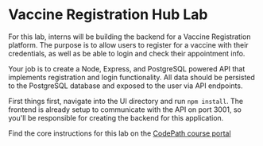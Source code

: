 # Vaccine Registration Hub Lab

For this lab, interns will be building the backend for a Vaccine Registration platform. The purpose is to allow users to register for a vaccine with their credentials, as well as be able to login and check their appointment info.

Your job is to create a Node, Express, and PostgreSQL powered API that implements registration and login functionality. All data should be persisted to the PostgreSQL database and exposed to the user via API endpoints.

First things first, navigate into the UI directory and run `npm install`. The frontend is already setup to communicate with the API on port 3001, so you'll be responsible for creating the backend for this application.

Find the core instructions for this lab on the [CodePath course portal](https://courses.codepath.org/courses/summer_internship_for_tech_excellence/unit/12#!lab)
